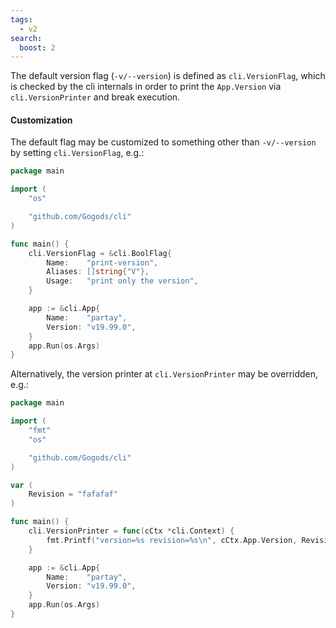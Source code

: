 ```yaml
---
tags:
  - v2
search:
  boost: 2
---
```


The default version flag (`-v/--version`) is defined as `cli.VersionFlag`, which
is checked by the cli internals in order to print the `App.Version` via
`cli.VersionPrinter` and break execution.

#### Customization

The default flag may be customized to something other than `-v/--version` by
setting `cli.VersionFlag`, e.g.:

<!-- {
  "args": ["&#45;&#45print-version"],
  "output": "partay version v19\\.99\\.0"
} -->
```go
package main

import (
	"os"

	"github.com/Gogods/cli"
)

func main() {
	cli.VersionFlag = &cli.BoolFlag{
		Name:    "print-version",
		Aliases: []string{"V"},
		Usage:   "print only the version",
	}

	app := &cli.App{
		Name:    "partay",
		Version: "v19.99.0",
	}
	app.Run(os.Args)
}
```

Alternatively, the version printer at `cli.VersionPrinter` may be overridden,
e.g.:

<!-- {
  "args": ["&#45;&#45version"],
  "output": "version=v19\\.99\\.0 revision=fafafaf"
} -->
```go
package main

import (
	"fmt"
	"os"

	"github.com/Gogods/cli"
)

var (
	Revision = "fafafaf"
)

func main() {
	cli.VersionPrinter = func(cCtx *cli.Context) {
		fmt.Printf("version=%s revision=%s\n", cCtx.App.Version, Revision)
	}

	app := &cli.App{
		Name:    "partay",
		Version: "v19.99.0",
	}
	app.Run(os.Args)
}
```
